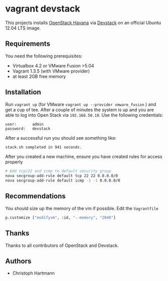# vagrant devstack

This projects installs [OpenStack Havana](http://www.openstack.org/software/havana/) via [Devstack](http://devstack.org/) on an official Ubuntu 12.04 LTS image. 

## Requirements

You need the following prerequisites:
 * Virtualbox 4.2 or VMware Fusion >5.04
 * Vagrant 1.3.5 (with VMware provider)
 * at least 2GB free memory

## Installation

Run `vagrant up` (for VMware `vagrant up --provider vmware_fusion` ) and get a cup of tee. After a couple of minutes the system is up and you are able to log into Open Stack via `192.168.50.10`. Use the following credentials:

    user: 		admin
    password: 	devstack 


After a successful run you should see something like:

```bash
stack.sh completed in 941 seconds.
```

After you created a new machine, ensure you have created rules for access properly

```bash
# Add tcp/22 and icmp to default security group
nova secgroup-add-rule default tcp 22 22 0.0.0.0/0
nova secgroup-add-rule default icmp -1 -1 0.0.0.0/0
```

## Recommendations

You should size up the memory of the vm if possible. Edit the `Vagrantfile`

```bash
p.customize ["modifyvm", :id, "--memory", "2048"]
```

## Thanks

Thanks to all contributors of OpenStack and Devstack.

## Authors 

 - Christoph Hartmann